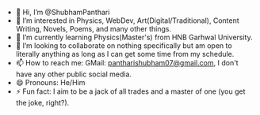 - 👋 Hi, I’m @ShubhamPanthari
- 👀 I’m interested in Physics, WebDev, Art(Digital/Traditional), Content Writing, Novels, Poems, and many other things.
- 🌱 I’m currently learning Physics(Master's) from HNB Garhwal University.
- 💞️ I’m looking to collaborate on nothing specifically but am open to literally anything as long as I can get some time from my schedule.
- 📫 How to reach me: GMail: pantharishubham07@gmail.com, I don't have any other public social media.
- 😄 Pronouns: He/Him
- ⚡ Fun fact: I aim to be a jack of all trades and a master of one (you get the joke, right?).

<!---
ShubhamPanthari/ShubhamPanthari is a ✨ special ✨ repository because its `README.md` (this file) appears on your GitHub profile.
You can click the Preview link to take a look at your changes.
--->
